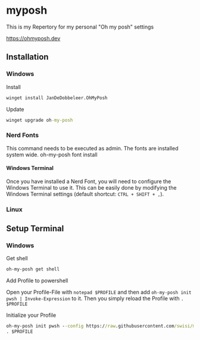 # myposh
This is my Repertory for my personal "Oh my posh" settings

https://ohmyposh.dev

## Installation

### Windows

Install
``` cmd 
winget install JanDeDobbeleer.OhMyPosh
```

Update
``` cmd 
winget upgrade oh-my-posh
```

### Nerd Fonts

This command needs to be executed as admin. The fonts are installed system wide.
oh-my-posh font install

#### Windows Terminal

Once you have installed a Nerd Font, you will need to configure the Windows Terminal to use it. This can be easily done by modifying the Windows Terminal settings (default shortcut: ```CTRL + SHIFT + ,```). 



### Linux

## Setup Terminal

### Windows

Get shell
```cmd
oh-my-posh get shell
```
Add Profile to powershell

Open your Profile-File with ``` notepad $PROFILE ``` and then add ```oh-my-posh init pwsh | Invoke-Expression``` to it. Then you simply reload the Profile with ``` . $PROFILE ```

Initialize your Profile
``` cmd
oh-my-posh init pwsh --config https://raw.githubusercontent.com/swisi/myposh/main/swisi.omp.json | Invoke-Expression
. $PROFILE
```




